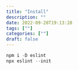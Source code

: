 ```yaml
---
title: "Install"
description: "" 
date: 2022-09-28T19:13:28
tags: [""]
categories: [""]
draft: false
---
```

```jsx
npm i -D eslint
npx eslint --init
```
